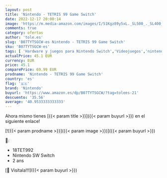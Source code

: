 ```yaml
---
layout: post
title: 'Nintendo - TETRIS 99 Game Switch'
date: 2022-12-17 20:00:14
image: 'https://m.media-amazon.com/images/I/51Kgz89y5xL._SL500_._SL400_.jpg'
comments: true
category: ofertas
author: 'tole.es'
slug: 'B07TYTSGCW-es Nintendo - TETRIS 99 Game Switch'
sku: 'B07TYTSGCW-es'
tags: [ 'Hardware y juegos para Nintendo Switch','Videojuegos','nintendo','🇪🇸', ]
actualPrice: 45.1 EUR
currency: EUR
price: 45.1
comparePrice: 69.99 EUR
prodname: 'Nintendo - TETRIS 99 Game Switch'
country: 'es'
flag: '🇪🇸'
brand: 'Nintendo'
buyurl: 'https://www.amazon.es/dp/B07TYTSGCW/?tag=tolees-21'
descuento: '35.56'
average: '40.9533333333333'
---
```


Ahora mismo tienes [{{< param title >}}]({{< param buyurl >}}) en el siguiente enlace!

[![{{< param prodname >}}]({{< param image >}})]({{< param buyurl >}})

🔎:

- 18TET992
- Nintendo SW Switch
- 2 ans

[🛒 Visítala!!!]({{< param buyurl >}})
